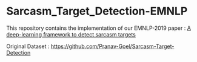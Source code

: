 # Sarcasm_Target_Detection-EMNLP

This repository contains the implementation of our EMNLP-2019 paper : [A deep-learning framework to detect sarcasm targets](https://aclanthology.org/D19-1663/)

Original Dataset : https://github.com/Pranav-Goel/Sarcasm-Target-Detection
